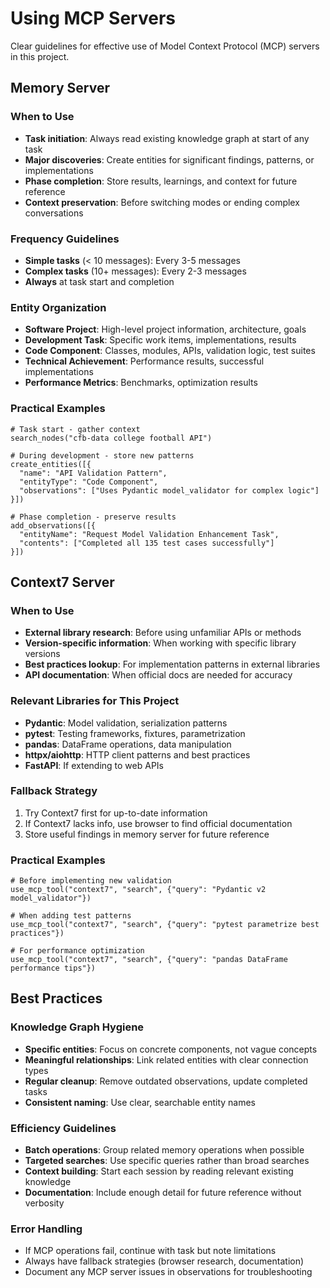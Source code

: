 # Using MCP Servers

Clear guidelines for effective use of Model Context Protocol (MCP) servers in this project.

## Memory Server

### When to Use
- **Task initiation**: Always read existing knowledge graph at start of any task
- **Major discoveries**: Create entities for significant findings, patterns, or implementations
- **Phase completion**: Store results, learnings, and context for future reference
- **Context preservation**: Before switching modes or ending complex conversations

### Frequency Guidelines
- **Simple tasks** (< 10 messages): Every 3-5 messages
- **Complex tasks** (10+ messages): Every 2-3 messages
- **Always** at task start and completion

### Entity Organization
- **Software Project**: High-level project information, architecture, goals
- **Development Task**: Specific work items, implementations, results
- **Code Component**: Classes, modules, APIs, validation logic, test suites
- **Technical Achievement**: Performance results, successful implementations
- **Performance Metrics**: Benchmarks, optimization results

### Practical Examples
```
# Task start - gather context
search_nodes("cfb-data college football API")

# During development - store new patterns
create_entities([{
  "name": "API Validation Pattern",
  "entityType": "Code Component",
  "observations": ["Uses Pydantic model_validator for complex logic"]
}])

# Phase completion - preserve results
add_observations([{
  "entityName": "Request Model Validation Enhancement Task",
  "contents": ["Completed all 135 test cases successfully"]
}])
```

## Context7 Server

### When to Use
- **External library research**: Before using unfamiliar APIs or methods
- **Version-specific information**: When working with specific library versions
- **Best practices lookup**: For implementation patterns in external libraries
- **API documentation**: When official docs are needed for accuracy

### Relevant Libraries for This Project
- **Pydantic**: Model validation, serialization patterns
- **pytest**: Testing frameworks, fixtures, parametrization
- **pandas**: DataFrame operations, data manipulation
- **httpx/aiohttp**: HTTP client patterns and best practices
- **FastAPI**: If extending to web APIs

### Fallback Strategy
1. Try Context7 first for up-to-date information
2. If Context7 lacks info, use browser to find official documentation
3. Store useful findings in memory server for future reference

### Practical Examples
```
# Before implementing new validation
use_mcp_tool("context7", "search", {"query": "Pydantic v2 model_validator"})

# When adding test patterns
use_mcp_tool("context7", "search", {"query": "pytest parametrize best practices"})

# For performance optimization
use_mcp_tool("context7", "search", {"query": "pandas DataFrame performance tips"})
```

## Best Practices

### Knowledge Graph Hygiene
- **Specific entities**: Focus on concrete components, not vague concepts
- **Meaningful relationships**: Link related entities with clear connection types
- **Regular cleanup**: Remove outdated observations, update completed tasks
- **Consistent naming**: Use clear, searchable entity names

### Efficiency Guidelines
- **Batch operations**: Group related memory operations when possible
- **Targeted searches**: Use specific queries rather than broad searches
- **Context building**: Start each session by reading relevant existing knowledge
- **Documentation**: Include enough detail for future reference without verbosity

### Error Handling
- If MCP operations fail, continue with task but note limitations
- Always have fallback strategies (browser research, documentation)
- Document any MCP server issues in observations for troubleshooting
